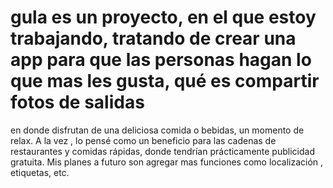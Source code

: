 # gula es un proyecto, en el que estoy trabajando, tratando de crear una app para que las personas hagan lo que mas les gusta, qué es compartir fotos de salidas 
en donde disfrutan de una deliciosa comida o bebidas, un momento de relax. 
A la vez , lo pensé como un beneficio para las cadenas de restaurantes y comidas rápidas, donde tendrían prácticamente publicidad gratuita. Mis planes a futuro son 
agregar mas funciones como localización , etiquetas, etc. 
